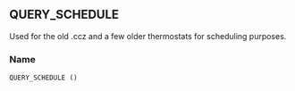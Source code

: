 ## QUERY\_SCHEDULE

Used for the old .ccz and a few older thermostats for scheduling purposes.


### Name

`QUERY_SCHEDULE ()`
